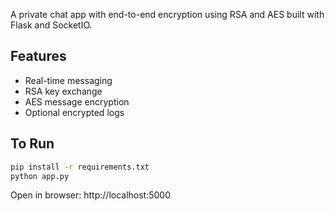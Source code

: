A private chat app with end-to-end encryption using RSA and AES built with Flask and SocketIO.

## Features
- Real-time messaging
- RSA key exchange
- AES message encryption
- Optional encrypted logs

## To Run
```bash
pip install -r requirements.txt
python app.py
```

Open in browser: http://localhost:5000
```